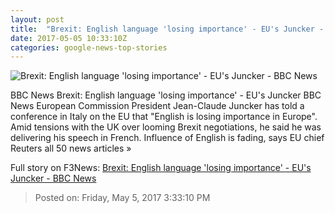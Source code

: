 ```yaml
---
layout: post
title:  "Brexit: English language 'losing importance' - EU's Juncker - BBC News"
date: 2017-05-05 10:33:10Z
categories: google-news-top-stories
---
```


![Brexit: English language 'losing importance' - EU's Juncker - BBC News](https://ichef-1.bbci.co.uk/news/1024/cpsprodpb/A3F3/production/_95917914_mediaitem95917913.jpg)

BBC News Brexit: English language 'losing importance' - EU's Juncker BBC News European Commission President Jean-Claude Juncker has told a conference in Italy on the EU that "English is losing importance in Europe". Amid tensions with the UK over looming Brexit negotiations, he said he was delivering his speech in French. Influence of English is fading, says EU chief Reuters all 50 news articles »


Full story on F3News: [Brexit: English language 'losing importance' - EU's Juncker - BBC News](http://www.f3nws.com/n/MupyeH)

> Posted on: Friday, May 5, 2017 3:33:10 PM
